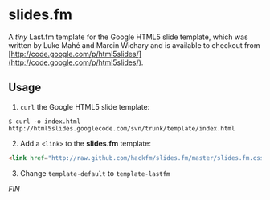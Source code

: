 # slides.fm

A *tiny* Last.fm template for the Google HTML5 slide template, which was written by Luke Mahé and Marcin Wichary and is available to checkout from [http://code.google.com/p/html5slides/](http://code.google.com/p/html5slides/).

## Usage

1. `curl` the Google HTML5 slide template:

```
$ curl -o index.html http://html5slides.googlecode.com/svn/trunk/template/index.html
```

2. Add a `<link>` to the **slides.fm** template:

```html
<link href="http://raw.github.com/hackfm/slides.fm/master/slides.fm.css" rel="stylesheet" type="text/css">
```

3. Change `template-default` to `template-lastfm`

*FIN*
